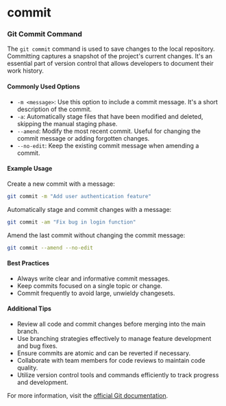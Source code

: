 # commit

### Git Commit Command

The `git commit` command is used to save changes to the local repository. Committing captures a snapshot of the project's current changes. It's an essential part of version control that allows developers to document their work history.

#### Commonly Used Options

* `-m <message>`: Use this option to include a commit message. It's a short description of the commit.
* `-a`: Automatically stage files that have been modified and deleted, skipping the manual staging phase.
* `--amend`: Modify the most recent commit. Useful for changing the commit message or adding forgotten changes.
* `--no-edit`: Keep the existing commit message when amending a commit.

#### Example Usage

Create a new commit with a message:

```bash
git commit -m "Add user authentication feature"
```

Automatically stage and commit changes with a message:

```bash
git commit -am "Fix bug in login function"
```

Amend the last commit without changing the commit message:

```bash
git commit --amend --no-edit
```

#### Best Practices

* Always write clear and informative commit messages.
* Keep commits focused on a single topic or change.
* Commit frequently to avoid large, unwieldy changesets.

#### Additional Tips

* Review all code and commit changes before merging into the main branch.
* Use branching strategies effectively to manage feature development and bug fixes.
* Ensure commits are atomic and can be reverted if necessary.
* Collaborate with team members for code reviews to maintain code quality.
* Utilize version control tools and commands efficiently to track progress and development.

For more information, visit the [official Git documentation](https://git-scm.com/docs/git-commit).
